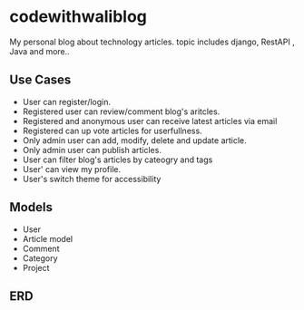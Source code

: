 # codewithwaliblog
My personal blog about technology articles. topic includes django, RestAPI , Java and more..

## Use Cases
- User can register/login.
- Registered user can review/comment blog's aritcles.
- Registered and anonymous user can receive latest articles via email
- Registered can up vote articles for userfullness.
- Only admin user can add, modify, delete and update article.
- Only admin user can publish articles.
- User can filter blog's articles by cateogry and tags
- User' can view my profile.
- User's switch theme for accessibility

## Models
- User
- Article model
- Comment
- Category
- Project

## ERD
    
  

